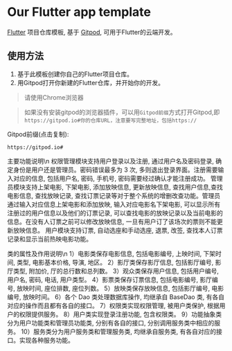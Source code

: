 # Our Flutter app template

[Flutter](https://flutter.dev/) 项目仓库模板, 基于 [Gitpod](https://www.gitpod.io), 可用于Flutter的云端开发。

## 使用方法

1. 基于此模板创建你自己的Flutter项目仓库。
2. 用Gitpod打开你新建的Flutter仓库，并开始你的开发。

>请使用Chrome浏览器

>如果没有安装gitpod的浏览器插件，可以用`Gitpod前缀`方式打开Gitpod,即`https://gitpod.io#你的仓库URL，注意要写完整地址，包括https://`

Gitpod前缀(点击复制):
```
https://gitpod.io#
```
主要功能说明\n
权限管理模块支持用户登录以及注册, 通过用户名及密码登录, 确定身份是用户还是管理员。密码错误最多为 3 次, 多则退出登录界面。注册需要输入对应的信息, 包括用户名, 密码, 手机号, 密码需要经过确认才能注册成功。
管理员模块支持上架电影, 下架电影, 添加放映信息, 更新放映信息, 查找用户信息,查找电影信息, 查找放映记录, 查找订票记录等对于整个系统的增删改查功能。管理员通过输入对应信息上架电影和添加放映, 输入对应电影名下架电影, 可以显示所有注册过的用户信息以及他们的订票记录, 可以查找电影的放映记录以及当前电影的信息。在没有人订票之前可以修改放映信息, 一旦有用户订了该场次的票则不能更新放映信息。
用户模块支持订票, 自动选座和手动选座, 退票, 改签, 查找本人订票记录和显示当前热映电影功能。

类的属性及作用说明\n
1）电影类保存电影信息, 包括电影编号, 上映时间, 下架时间, 类型, 电影基本价格, 导演, 地区。
2）影厅类保存影厅信息, 包括影厅编号, 影厅类型, 附加价, 厅的总行数和总列数。
3）观众类保存用户信息, 包括用户编号, 用户名, 密码, 电话, 用户类型。
4）影票类保存订票信息, 包括电影编号, 影厅编号, 放映时间, 座位排数, 座位列数。
5）放映类保存放映信息, 包括影厅编号, 电影编号, 放映时间。
6）各个 Dao 类处理数据库操作, 均继承自 BaseDao 类, 有各自对应的操作而且都有各自的接口。
7）权限类实现权限管理, 被用户类保护, 根据用户的权限提供服务。
8）用户类实现登录注册功能, 包含权限类。
9）功能抽象类分为用户功能类和管理员功能类, 分别有各自的接口, 分别调用服务类中相应的服务。
10）服务类分为用户服务类和管理服务类, 均继承自服务类, 有各自对应的接口。实现各种服务功能。
